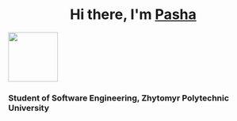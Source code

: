 <h1 align="center">Hi there, I'm <a href="https://github.com/limanp">Pasha</a></h1>
<img src="https://i.gifer.com/7KJ.gif" height="100">


### Student of Software Engineering, Zhytomyr Polytechnic University

